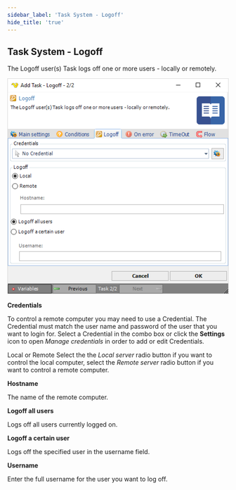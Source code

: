 ```yaml
---
sidebar_label: 'Task System - Logoff'
hide_title: 'true'
---
```


## Task System - Logoff

The Logoff user(s) Task logs off one or more users - locally or remotely.

![](../../../../../static/img/tasksystemlogoff.png)

**Credentials**

To control a remote computer you may need to use a Credential. The Credential must match the user name and password of the user that you want to login for. Select a Credential in the combo box or click the **Settings** icon to open *Manage credentials* in order to add or edit Credentials.
 
Local or Remote
Select the the *Local server* radio button if you want to control the local computer, select the *Remote server* radio button if you want to control a remote computer.
 
**Hostname**

The name of the remote computer.
 
**Logoff all users**

Logs off all users currently logged on.
 
**Logoff a certain user**

Logs off the specified user in the username field.
 
**Username**

Enter the full username for the user you want to log off.